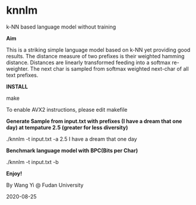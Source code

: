 # knnlm
k-NN based language model without training

**Aim**

This is a striking simple language model based on k-NN yet providing good results. The distance measure of two prefixes is their weighted hamming distance. Distances are linearly transformed feeding into a softmax re-weighter. The next char is sampled from softmax weighted next-char of all text prefixes.

**INSTALL**

make

To enable AVX2 instructions, please edit makefile

**Generate Sample from input.txt with prefixes (I have a dream that one day) at tempature 2.5 (greater for less diversity)**

./knnlm -t input.txt -a 2.5 I have a dream that one day

**Benchmark language model with BPC(Bits per Char)**

./knnlm -t input.txt -b

**Enjoy!**

By Wang Yi @ Fudan University

2020-08-25
